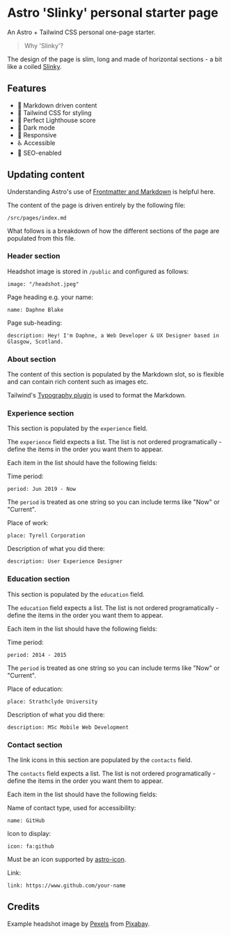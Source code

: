 # Astro 'Slinky' personal starter page

An Astro + Tailwind CSS personal one-page starter.

> Why 'Slinky'?

The design of the page is slim, long and made of horizontal sections - a bit like a coiled [Slinky](https://en.wikipedia.org/wiki/Slinky).

## Features

- 📓 Markdown driven content
- 💨 Tailwind CSS for styling
- 💯 Perfect Lighthouse score
- 🌙 Dark mode
- 📱 Responsive
- ♿ Accessible
- 🔎 SEO-enabled

## Updating content

Understanding Astro's use of [Frontmatter and Markdown](https://docs.astro.build/en/guides/markdown-content/) is helpful here.

The content of the page is driven entirely by the following file:

    /src/pages/index.md

What follows is a breakdown of how the different sections of the page are populated from this file.

### Header section

Headshot image is stored in `/public` and configured as follows:

    image: "/headshot.jpeg"

Page heading e.g. your name:

    name: Daphne Blake

Page sub-heading:

    description: Hey! I'm Daphne, a Web Developer & UX Designer based in Glasgow, Scotland.

### About section

The content of this section is populated by the Markdown slot, so is flexible and can contain rich content such as images etc.

Tailwind's [Typography plugin](https://tailwindcss.com/docs/typography-plugin) is used to format the Markdown.

### Experience section

This section is populated by the `experience` field.

The `experience` field expects a list. The list is not ordered programatically - define the items in the order you want them to appear.

Each item in the list should have the following fields:

Time period:

    period: Jun 2019 - Now

The `period` is treated as one string so you can include terms like "Now" or "Current".

Place of work:

    place: Tyrell Corporation

Description of what you did there:

    description: User Experience Designer

### Education section

This section is populated by the `education` field.

The `education` field expects a list. The list is not ordered programatically - define the items in the order you want them to appear.

Each item in the list should have the following fields:

Time period:

    period: 2014 - 2015

The `period` is treated as one string so you can include terms like "Now" or "Current".

Place of education:

    place: Strathclyde University

Description of what you did there:

    description: MSc Mobile Web Development

### Contact section

The link icons in this section are populated by the `contacts` field.

The `contacts` field expects a list. The list is not ordered programatically - define the items in the order you want them to appear.

Each item in the list should have the following fields:

Name of contact type, used for accessibility:

    name: GitHub

Icon to display:

    icon: fa:github

Must be an icon supported by [astro-icon](https://www.npmjs.com/package/astro-icon).

Link:

    link: https://www.github.com/your-name

## Credits

Example headshot image by [Pexels](https://pixabay.com/users/pexels-2286921/?utm_source=link-attribution&amp;utm_medium=referral&amp;utm_campaign=image&amp;utm_content=1867618) from [Pixabay](https://pixabay.com//?utm_source=link-attribution&amp;utm_medium=referral&amp;utm_campaign=image&amp;utm_content=1867618).